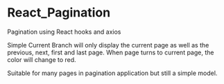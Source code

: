 # React_Pagination

Pagination using React hooks and axios

Simple Current Branch will only display the current page as well as the previous, next, first and last page. When page turns to current page, the color will change to red.

Suitable for many pages in pagination application but still a simple model.
